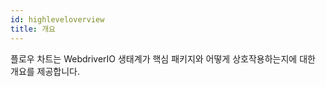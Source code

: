 ```yaml
---
id: highleveloverview
title: 개요
---
```

플로우 차트는 WebdriverIO 생태계가 핵심 패키지와 어떻게 상호작용하는지에 대한 개요를 제공합니다.

<CreateFlowcharts id='highleveloverview' />